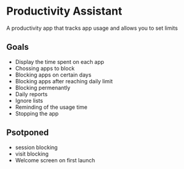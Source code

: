 # Productivity Assistant
A productivity app that tracks app usage and allows you to set limits

## Goals
- Display the time spent on each app
- Chossing apps to block
- Blocking apps on certain days
- Blocking apps after reaching daily limit
- Blocking permenantly
- Daily reports
- Ignore lists
- Reminding of the usage time
- Stopping the app

## Psotponed
- session blocking
- visit blocking
- Welcome screen on first launch
